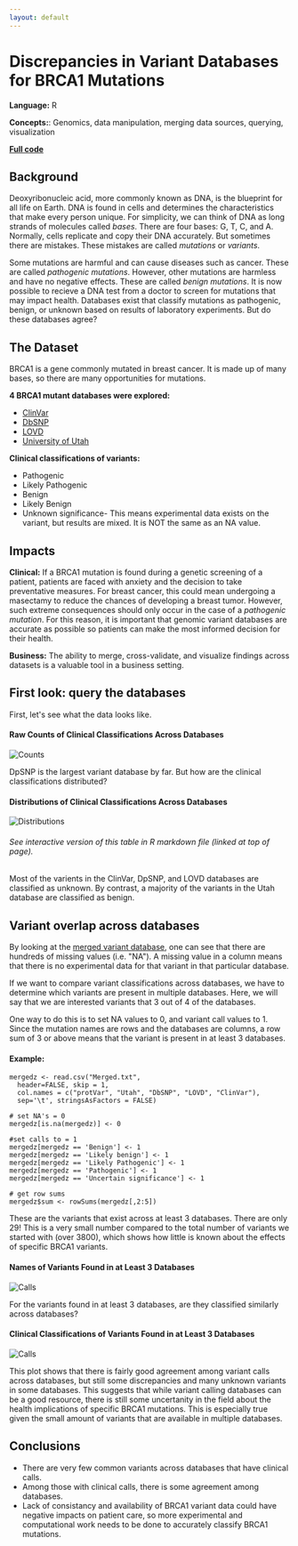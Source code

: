 ```yaml
---
layout: default
---
```


# Discrepancies in Variant Databases for BRCA1 Mutations

**Language:** R

**Concepts:**: Genomics, data manipulation, merging data sources, querying, visualization

**[Full code](/variants/variants.html)**

## Background 

Deoxyribonucleic acid, more commonly known as DNA, is the blueprint for all life on Earth. DNA is found in cells and determines the characteristics that make every person unique. For simplicity, we can think of DNA as long strands of molecules called _bases_. There are four bases: G, T, C, and A. Normally, cells replicate and copy their DNA accurately. But sometimes there are mistakes. These mistakes are called _mutations_ or _variants_.

Some mutations are harmful and can cause diseases such as cancer. These are called _pathogenic mutations_. However, other mutations are harmless and have no negative effects. These are called _benign mutations_. It is now possible to recieve a DNA test from a doctor to screen for mutations that may impact health. Databases exist that classify mutations as pathogenic, benign, or unknown based on results of laboratory experiments. But do these databases agree? 

## The Dataset

BRCA1 is a gene commonly mutated in breast cancer. It is made up of many bases, so there are many opportunities for mutations. 

**4 BRCA1 mutant databases were explored:** 

* [ClinVar](/variants/ClinVar.csv)
* [DbSNP](/variants/dbSNP.tsv)
* [LOVD](/variants/LOVD.tsv)
* [University of Utah](/variants/Utah.tsv)

**Clinical classifications of variants:** 

* Pathogenic
* Likely Pathogenic
* Benign
* Likely Benign 
* Unknown significance- This means experimental data exists on the variant, but results are mixed. It is NOT the same as an NA value.

## Impacts

**Clinical:** If a BRCA1 mutation is found during a genetic screening of a patient, patients are faced with anxiety and the decision to take preventative measures. For breast cancer, this could mean undergoing a masectamy to reduce the chances of developing a breast tumor. However, such extreme consequences should only occur in the case of a _pathogenic mutation_. For this reason, it is important that genomic variant databases are accurate as possible so patients can make the most informed decision for their health.

**Business:** The ability to merge, cross-validate, and visualize findings across datasets is a valuable tool in a business setting.

## First look: query the databases

First, let's see what the data looks like. 

#### Raw Counts of Clinical Classifications Across Databases
![Counts](variants/overall.png "Distributions")

DpSNP is the largest variant database by far. But how are the clinical classifications distributed?

#### Distributions of Clinical Classifications Across Databases
![Distributions](variants/dist_pie.png "Distributions")
###### See interactive version of this table in R markdown file (linked at top of page).

Most of the varients in the ClinVar, DpSNP, and LOVD databases are classified as unknown. By contrast, a majority of the variants in the Utah database are classified as benign. 

## Variant overlap across databases

By looking at the [merged variant database](/variants/Merged.txt), one can see that there are hundreds of missing values (i.e. "NA"). A missing value in a column means that there is no experimental data for that variant in that particular database. 

If we want to compare variant classifications across databases, we have to determine which variants are present in multiple databases. Here, we will say that we are interested variants that 3 out of 4 of the databases. 

One way to do this is to set NA values to 0, and variant call values to 1. Since the mutation names are rows and the databases are columns, a row sum of 3 or above means that the variant is present in at least 3 databases.

#### Example:
```{r}
mergedz <- read.csv("Merged.txt", 
  header=FALSE, skip = 1, 
  col.names = c("protVar", "Utah", "DbSNP", "LOVD", "ClinVar"), 
  sep='\t', stringsAsFactors = FALSE)

# set NA's = 0
mergedz[is.na(mergedz)] <- 0

#set calls to = 1
mergedz[mergedz == 'Benign'] <- 1 
mergedz[mergedz == 'Likely benign'] <- 1 
mergedz[mergedz == 'Likely Pathogenic'] <- 1 
mergedz[mergedz == 'Pathogenic'] <- 1 
mergedz[mergedz == 'Uncertain significance'] <- 1 

# get row sums
mergedz$sum <- rowSums(mergedz[,2:5])

```
These are the variants that exist across at least 3 databases. There are only 29! This is a very small number compared to the total number of variants we started with (over 3800), which shows how little is known about the effects of specific BRCA1 variants. 

#### Names of Variants Found in at Least 3 Databases
![Calls](variants/callstab.png "Calls")

For the variants found in at least 3 databases, are they classified similarly across databases?

#### Clinical Classifications of Variants Found in at Least 3 Databases
![Calls](variants/plot.png "Calls")

This plot shows that there is fairly good agreement among variant calls across databases, but still some discrepancies and many unknown variants in some databases. This suggests that while variant calling databases can be a good resource, there is still some uncertanity in the field about the health implications of specific BRCA1 mutations. This is especially true given the small amount of variants that are available in multiple databases.

## Conclusions

* There are very few common variants across databases that have clinical calls.
* Among those with clinical calls, there is some agreement among databases.
* Lack of consistancy and availability of BRCA1 variant data could have negative impacts on patient care, so more experimental and computational work needs to be done to accurately classify BRCA1 mutations.


